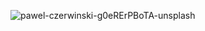 ![pawel-czerwinski-g0eRErPBoTA-unsplash](https://user-images.githubusercontent.com/79036088/231329215-27a2c894-2046-40eb-98e8-54a7f814ed19.jpg)
